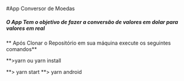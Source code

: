 #App Conversor de Moedas 

##### O App Tem o objetivo de fazer a  conversão de  valores em dolar para valores em real

** Após Clonar o Repositório em sua máquina execute os seguintes comandos**

**>yarn ou yarn install

**> yarn start
**> yarn android
